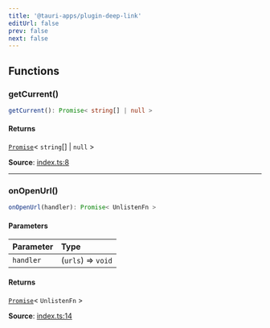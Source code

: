 ```yaml
---
title: '@tauri-apps/plugin-deep-link'
editUrl: false
prev: false
next: false
---
```


## Functions

### getCurrent()

```ts
getCurrent(): Promise< string[] | null >
```

#### Returns

[`Promise`](https://developer.mozilla.org/docs/Web/JavaScript/Reference/Global_Objects/Promise)\< `string`[] \| `null` \>

**Source**: [index.ts:8](https://github.com/tauri-apps/plugins-workspace/blob/v2/plugins/deep-link/guest-js/index.ts#L8)

---

### onOpenUrl()

```ts
onOpenUrl(handler): Promise< UnlistenFn >
```

#### Parameters

| Parameter | Type               |
| :-------- | :----------------- |
| `handler` | (`urls`) => `void` |

#### Returns

[`Promise`](https://developer.mozilla.org/docs/Web/JavaScript/Reference/Global_Objects/Promise)\< `UnlistenFn` \>

**Source**: [index.ts:14](https://github.com/tauri-apps/plugins-workspace/blob/v2/plugins/deep-link/guest-js/index.ts#L14)
